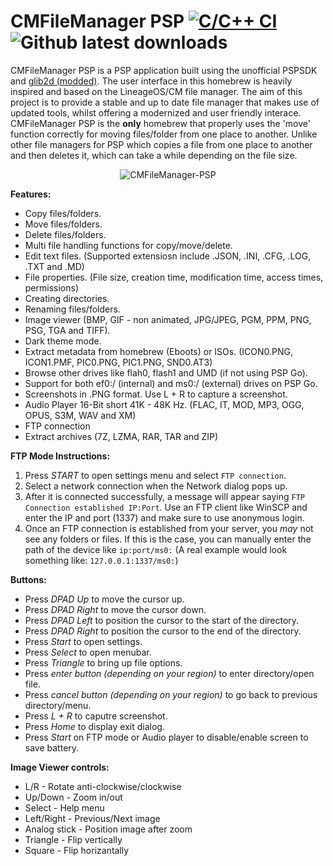 # CMFileManager PSP [![C/C++ CI](https://github.com/joel16/CMFileManager-PSP/actions/workflows/c-cpp.yml/badge.svg?branch=next)](https://github.com/joel16/CMFileManager-PSP/actions/workflows/c-cpp.yml) ![Github latest downloads](https://img.shields.io/github/downloads/joel16/CMFileManager-PSP/total.svg)

CMFileManager PSP is a PSP application built using the unofficial PSPSDK and [glib2d (modded)](https://github.com/joel16/gLib2D). The user interface in this homebrew is heavily inspired and based on the LineageOS/CM file manager. The aim of this project is to provide a stable and up to date file manager that makes use of updated tools, whilst offering a modernized and user friendly interace. CMFileManager PSP is the **only** homebrew that properly uses the 'move' function correctly for moving files/folder from one place to another. Unlike other file managers for PSP which copies a file from one place to another and then deletes it, which can take a while depending on the file size.

<p align="center">
  <img src="https://i.imgur.com/VhxiN0s.png" alt="CMFileManager-PSP"/>
</p>

**Features:**

- Copy files/folders.
- Move files/folders.
- Delete files/folders.
- Multi file handling functions for copy/move/delete.
- Edit text files. (Supported extensiosn include .JSON, .INI, .CFG, .LOG, .TXT and .MD)
- File properties. (File size, creation time, modification time, access times, permissions)
- Creating directories.
- Renaming files/folders.
- Image viewer (BMP, GIF - non animated, JPG/JPEG, PGM, PPM, PNG, PSG, TGA and TIFF).
- Dark theme mode.
- Extract metadata from homebrew (Eboots) or ISOs. (ICON0.PNG, ICON1.PMF, PIC0.PNG, PIC1.PNG, SND0.AT3)
- Browse other drives like flah0, flash1 and UMD (if not using PSP Go).
- Support for both ef0:/ (internal) and ms0:/ (external) drives on PSP Go.
- Screenshots in .PNG format. Use L + R to capture a screenshot.
- Audio Player 16-Bit short 41K - 48K Hz. (FLAC, IT, MOD, MP3, OGG, OPUS, S3M, WAV and XM)
- FTP connection
- Extract archives (7Z, LZMA, RAR, TAR and ZIP)


**FTP Mode Instructions:**
1. Press *START* to open settings menu and select `FTP connection`.
3. Select a network connection when the Network dialog pops up.
4. After it is connected successfully, a message will appear saying `FTP Connection established IP:Port`. Use an FTP client like WinSCP and enter the IP and port (1337) and make sure to use anonymous login.
6. Once an FTP connection is established from your server, you *may* not see any folders or files. If this is the case, you can manually enter the path of the device like `ip:port/ms0:` (A real example would look something like: `127.0.0.1:1337/ms0:`)


**Buttons:**

- Press *DPAD Up* to move the cursor up.
- Press *DPAD Right* to move the cursor down.
- Press *DPAD Left* to position the cursor to the start of the directory.
- Press *DPAD Right* to position the cursor to the end of the directory.
- Press *Start* to open settings.
- Press *Select* to open menubar.
- Press *Triangle* to bring up file options.
- Press *enter button (depending on your region)* to enter directory/open file.
- Press *cancel button (depending on your region)* to go back to previous directory/menu.
- Press *L + R* to caputre screenshot.
- Press *Home* to display exit dialog.
- Press *Start* on FTP mode or Audio player to disable/enable screen to save battery.


**Image Viewer controls:**
- L/R - Rotate anti-clockwise/clockwise
- Up/Down - Zoom in/out
- Select - Help menu
- Left/Right - Previous/Next image
- Analog stick - Position image after zoom
- Triangle - Flip vertically
- Square - Flip horizantally
